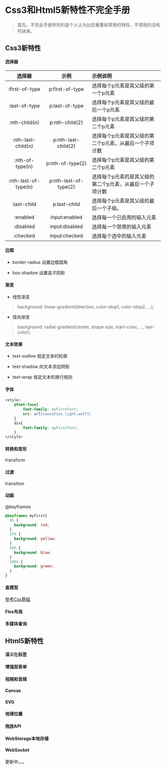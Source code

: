 # Css3和Html5新特性不完全手册

> 首先，不完全手册所列的是个人认为比较重要和常用的特性，不常用的没有列进来。

## Css3新特性

#### 选择器

   选择器             |        示例            |         示例说明               
   :---:             |       :---:           |         :---
:first-of-type       | p:first-of-type       | 选择每个p元素是其父级的第一个p元素
:last-of-type        | p:last-of-type        | 选择每个p元素是其父级的最后一个p元素
:nth-child(n)        | p:nth-child(2)        | 选择每个p元素是其父级的第二个p元素
:nth-last-child(n)   | p:nth-last-child(2)   | 选择每个p元素是其父级的第二个p元素，从最后一个子项计数
:nth-of-type(n)	     | p:nth-of-type(2)	     | 选择每个p元素是其父级的第二个p元素
:nth-last-of-type(n) | p:nth-last-of-type(2) | 选择每个p元素的是其父级的第二个p元素，从最后一个子项计数
:last-child          | p:last-child          | 选择每个p元素是其父级的最后一个子级。
:enabled             | input:enabled         | 选择每一个已启用的输入元素
:disabled	           | input:disabled        | 选择每一个禁用的输入元素
:checked             | input:checked         | 选择每个选中的输入元素

#### 边框

- border-radius 设置边框圆角

- box-shadow 设置盒子阴影 

#### 渐变

- 线性渐变

> background: linear-gradient(direction, color-stop1, color-stop2, ...);

- 径向渐变

> background: radial-gradient(center, shape size, start-color, ..., last-color);

#### 文本效果

- text-outline 规定文本的轮廓

- text-shadow	向文本添加阴影

- text-wrap	规定文本的换行规则

#### 字体

```css
<style>
    @font-face{
        font-family: myFirstFont;
        src: url(sansation_light.woff);
    }
    div{
        font-family: myFirstFont;
    }
</style>
```

#### 转换和变形

transform 

#### 过渡

transition 

#### 动画

@keyframes

```css
@keyframes myfirst{
  0% {
    background: red;
  }
  25% {
    background: yellow;
  }
  50% {
    background: blue;
  }
  100% {
    background: green;
  }
}
```

#### 盒模型

[参考Css基础](./Css基础.html/#盒模型)

#### Flex布局

#### 多媒体查询

## Html5新特性

#### 语义化标签

#### 增强型表单

#### 视频和音频

#### Canvas

#### SVG

#### 地理位置

#### 拖放API

#### WebStorage本地存储

#### WebSocket






更新中。。。






<Vssue :title="$title" />
